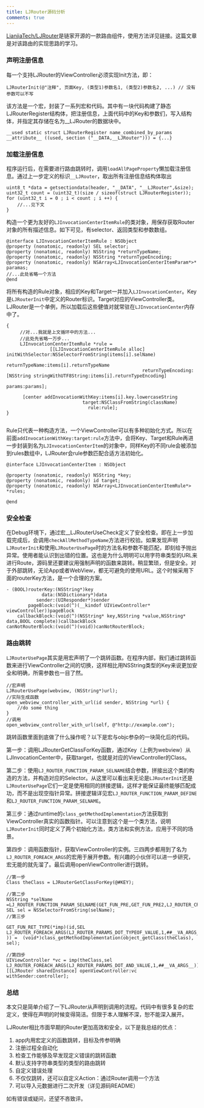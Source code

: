```yaml
---
title: LJRouter源码分析
comments: true
---
```


[LianjiaTech/LJRouter](https://github.com/LianjiaTech/LJRouter)是链家开源的一款路由组件，使用方法详见链接。这篇文章是对该路由的实现思路的学习。

### 声明注册信息

每一个支持LJRouter的ViewController必须实现Init方法，即：

````objc
LJRouterInit(@"注释", 页面Key, (类型1)参数名1, (类型2)参数名2, ...) // 没有参数可以不写
````
该方法是一个宏，封装了一系列宏和代码。其中有一块代码构建了静态LJRouterRegister结构体，把注册信息，上面代码中的Key和参数们，写入结构体，并指定其存储在名为__LJRouter的数据块中。

````objc
__used static struct LJRouterRegister name_combined_by_params                                                   
__attribute__ ((used, section ("__DATA,__LJRouter"))) = {...}                              
````

### 加载注册信息
程序运行后，在需要进行路由跳转时，调用`loadAllPageProperty`懒加载注册信息。通过上一步定义的标识`__LJRouter`，取出所有注册信息结构体取出

````objc
uint8_t *data = getsectiondata(header, "__DATA", "__LJRouter",&size);
uint32_t count = (uint32_t)(size / sizeof(struct LJRouterRegister));
for (uint32_t i = 0 ; i < count ; i ++) {
    //...见下文
}
````
构造一个更为友好的`LJInvocationCenterItemRule`的类对象，用保存获取Router对象的所有描述信息。如下可见，有selector、返回类型和参数数组。

````objc
@interface LJInvocationCenterItemRule : NSObject
@property (nonatomic, readonly) SEL selector;
@property (nonatomic, readonly) NSString *returnTypeName;
@property (nonatomic, readonly) NSString *returnTypeEncoding;
@property (nonatomic, readonly) NSArray<LJInvocationCenterItemParam*>* paramas;
//...此处省略一个方法
@end
````

将所有构造的Rule对象，相应的Key和Target一并加入`LJInvocationCenter`。Key是`LJRouterInit`中定义的Router标识。Target对应的ViewController类。LJRouter是一个单例，所以加载后这些健值对就常驻在`LJInvocationCenter`内存中了。

````objc
{
     //对...我就是上文循环中的方法...
     //此处先省略一万步...
     LJInvocationCenterItemRule *rule =
                [[LJInvocationCenterItemRule alloc] initWithSelector:NSSelectorFromString(items[i].selName)
                                                      returnTypeName:items[i].returnTypeName
                                                  returnTypeEncoding:[NSString stringWithUTF8String:items[i].returnTypeEncoding]
                                                              params:params];

      [center addInvocationWithKey:items[i].key.lowercaseString
                            target:NSClassFromString(className)
                              rule:rule];
}
            
````

Rule只代表一种构造方法，一个ViewController可以有多种初始化方式。所以在前面`addInvocationWithKey:target:rule`方法中，会将Key、Target和Rule再进一步封装到名为`LJInvocationCenterItem`的对象中，同样Key的不同rule会被添加到rules数组中，LJRouter会rule参数匹配合适方法初始化。

````objc
@interface LJInvocationCenterItem : NSObject

@property (nonatomic, readonly) NSString *key;
@property (nonatomic, readonly) id target;
@property (nonatomic, readonly) NSArray<LJInvocationCenterItemRule*> *rules;

@end
````


### 安全检查
在Debug环境下，通过宏__LJRouterUseCheck定义了安全检查。即在上一步加载完成后，会调用`checkAllMethodTypeName`方法进行校验。如果发现声明`LJRouterInit`和使用`LJRouterUsePage`时的方法名和参数不能匹配，即刻给予抛出异常。使用者能认识到出错的位置。这也是为什么明明可以用字符串类型的URL来进行Route，源码里还要建议用强制声明的函数来跳转。稍显繁琐，但是安全。对于外部跳转，无论App或者WebView，都无可避免的使用URL。这个时候采用下面的routerKey方法，是一个合理的方案。

````objc
- (BOOL)routerKey:(NSString*)key
             data:(NSDictionary*)data
		   sender:(UIResponder*)sender
        pageBlock:(void(^)(__kindof UIViewController* viewController))pageBlock
    callbackBlock:(void(^)(NSString* key,NSString *value,NSString* data,BOOL complete))callbackBlock
canNotRouterBlock:(void(^)(void))canNotRouterBlock;
````

### 路由跳转
`LJRouterUsePage`其实是用宏声明了一个跳转函数。在程序内部，我们通过跳转函数来进行ViewController之间的切换，这样相比用NSString类型的Key来说更加安全和明确，所需参数也一目了然。

````objc
//宏声明
LJRouterUsePage(webview, (NSString*)url);
//实际生成函数
open_webview_controller_with_url(id sender, NSString *url) {
    //do some thing
}
//调用
open_webview_controller_with_url(self, @"http://example.com");
````

跳转函数里面到底做了什么操作呢？以下是宏与objc参杂的一块简化后的代码。

第一步：调用LJRouterGetClassForKey函数，通过Key（上例为webview）从LJInvocationCenter中，获取target，也就是对应的ViewController的Class。

第二步：使用`LJ_ROUTER_FUNCTION_PARAM_SELNAME`结合参数，拼接出这个类的构造的方法，并构造对应的Selector。从这里可以看出来无论是`LJRouterInit`还是`LJRouterUsePage`它们一定是使用相同的拼接逻辑，这样才能保证最终能够匹配成功，而不是出现空指针异常。拼接逻辑详见宏`LJ_ROUTER_FUNCTION_PARAM_DEFINE`和`LJ_ROUTER_FUNCTION_PARAM_SELNAME`。

第三步：通过runtime的`class_getMethodImplementation`方法获取到ViewController真实的函数指针。可以注意到这个是一个类方法，说明`LJRouterInit`同时定义了两个初始化方法，类方法和实例方法，应用于不同的场景。

第四步：调用函数指针，获取ViewController的实例。三四两步都用到了名为`LJ_ROUTER_FOREACH_ARGS`的宏用于展开参数。有兴趣的小伙伴可以进一步研究，宏无能的就先溜了。最后调用openViewController进行跳转。

````objc
//第一步
Class theClass = LJRouterGetClassForKey(@#KEY);

//第二步
NSString *selName =LJ_ROUTER_FUNCTION_PARAM_SELNAME(GET_FUN_PRE,GET_FUN_PRE2,LJ_ROUTER_CREATE_SEL_STR,##__VA_ARGS__);    
SEL sel = NSSelectorFromString(selName);
//第三步

GET_FUN_RET_TYPE(*imp)(id,SEL LJ_ROUTER_FOREACH_ARGS(LJ_ROUTER_PARAMS_DOT_TYPEOF_VALUE,1,##__VA_ARGS__  )) =  (void*)class_getMethodImplementation(object_getClass(theClass), sel);  

//第四步
UIViewController *vc = imp(theClass,sel LJ_ROUTER_FOREACH_ARGS(LJ_ROUTER_PARAMS_DOT_AND_VALUE,1,##__VA_ARGS__)); 
[[LJRouter sharedInstance] openViewController:vc withSender:controller];

````


### 总结
本文只是简单介绍了一下LJRouter从声明到调用的流程。代码中有很多复杂的宏定义，使得在声明的时候变得简洁。但限于本人理解不深，恕不能深入展开。

LJRouter相比市面早期的Router更加高效和安全，以下是我总结的优点：
1. app内用宏定义的函数跳转，目标及传参明确
2. 注册过程全自动化
3. 检查工作能够及早发现定义错误的跳转函数
4. 默认支持字符串类型的类型的路由跳转
5. 自定义错误处理
6. 不仅仅跳转，还可以自定义Action：通过Router调用一个方法
7. 可以导入元数据进行二次开发（详见源码README）

如有错误或疑问，还望不吝致评。

